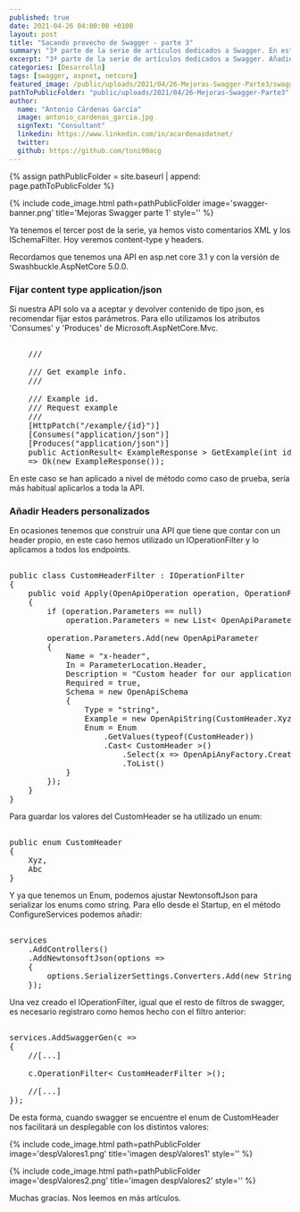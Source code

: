 ```yaml
---
published: true
date: 2021-04-26 04:00:00 +0100
layout: post
title: "Sacando provecho de Swagger - parte 3"
summary: "3ª parte de la serie de artículos dedicados a Swagger. En esta ocasión abordando la definición de un content-type y Headers personalizados, sobre una api en NetCore."
excerpt: "3ª parte de la serie de artículos dedicados a Swagger. Añadiendo Headers personalizados sobre una api en NetCore."
categories: [Desarrollo]
tags: [swagger, aspnet, netcore]
featured_image: /public/uploads/2021/04/26-Mejoras-Swagger-Parte3/swagger-banner.png
pathToPublicFolder: "public/uploads/2021/04/26-Mejoras-Swagger-Parte3"
author:
  name: "Antonio Cárdenas García"
  image: antonio_cardenas_garcia.jpg
  signText: "Consultant"
  linkedin: https://www.linkedin.com/in/acardenasdotnet/
  twitter: 
  github: https://github.com/toni90acg
---
```

{% assign pathPublicFolder = site.baseurl | append: page.pathToPublicFolder %}

{% include code_image.html path=pathPublicFolder
image='swagger-banner.png'
title='Mejoras Swagger parte 1'
style=''
%}

Ya tenemos el tercer post de la serie, ya hemos visto comentarios XML y los ISchemaFilter. Hoy veremos content-type y headers.	

Recordamos que tenemos una API en asp.net core 3.1 y con la versión de Swashbuckle.AspNetCore 5.0.0.

### **Fijar content type application/json**

Si nuestra API solo va a aceptar y devolver contenido de tipo json, es recomendar fijar estos parámetros. Para ello utilizamos los atributos 'Consumes' y 'Produces' de Microsoft.AspNetCore.Mvc.

<pre data-enlighter-language="csharp">  
    /// <summary>
    /// Get example info.
    /// </summary>
    /// <param name="id">Example id.</param>
    /// <param name="request">Request example</param>
    /// <returns></returns>
    [HttpPatch("/example/{id}")]
    [Consumes("application/json")]
    [Produces("application/json")]
    public ActionResult< ExampleResponse > GetExample(int id, [FromBody] ExampleRequest request) 
    => Ok(new ExampleResponse());
</pre>

En este caso se han aplicado a nivel de método como caso de prueba, sería más habitual aplicarlos a toda la API.

### **Añadir Headers personalizados**

En ocasiones tenemos que construir una API que tiene que contar con un header propio, en este caso hemos utilizado un IOperationFilter y lo aplicamos a todos los endpoints.

<pre data-enlighter-language="csharp">  
public class CustomHeaderFilter : IOperationFilter
{
    public void Apply(OpenApiOperation operation, OperationFilterContext context)
    {
        if (operation.Parameters == null)
            operation.Parameters = new List< OpenApiParameter >();

        operation.Parameters.Add(new OpenApiParameter
        {
            Name = "x-header",
            In = ParameterLocation.Header,
            Description = "Custom header for our application.",
            Required = true,
            Schema = new OpenApiSchema
            {
                Type = "string",
                Example = new OpenApiString(CustomHeader.Xyz.ToString()),
                Enum = Enum
                    .GetValues(typeof(CustomHeader))
                    .Cast< CustomHeader >()
                        .Select(x => OpenApiAnyFactory.CreateFor(new OpenApiSchema() { Type = "string" }, x.ToString()))
                        .ToList()
            }
        });
    }
}
</pre> 

Para guardar los valores del CustomHeader se ha utilizado un enum:

<pre data-enlighter-language="csharp">  
public enum CustomHeader
{
    Xyz,
    Abc
}
</pre> 

Y ya que tenemos un Enum, podemos ajustar NewtonsoftJson para serializar los enums como string. Para ello desde el Startup, en el método ConfigureServices podemos añadir:

<pre data-enlighter-language="csharp">  
services
    .AddControllers()
    .AddNewtonsoftJson(options =>
    {
        options.SerializerSettings.Converters.Add(new StringEnumConverter());
    });
</pre> 

Una vez creado el IOperationFilter, igual que el resto de filtros de swagger, es necesario registraro como hemos hecho con el filtro anterior:

<pre data-enlighter-language="csharp">  
services.AddSwaggerGen(c =>
{
    //[...]

    c.OperationFilter< CustomHeaderFilter >();

    //[...]
});
</pre> 

De esta forma, cuando swagger se encuentre el enum de CustomHeader nos facilitará un desplegable con los distintos valores:

{% include code_image.html path=pathPublicFolder
image='despValores1.png'
title='imagen despValores1'
style=''
%}

{% include code_image.html path=pathPublicFolder
image='despValores2.png'
title='imagen despValores2'
style=''
%}

Muchas gracias. Nos leemos en más artículos.